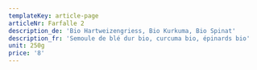 ```yaml
---
templateKey: article-page
articleNr: Farfalle 2
description_de: 'Bio Hartweizengriess, Bio Kurkuma, Bio Spinat'
description_fr: 'Semoule de blé dur bio, curcuma bio, épinards bio'
unit: 250g
price: '8'
---
```


